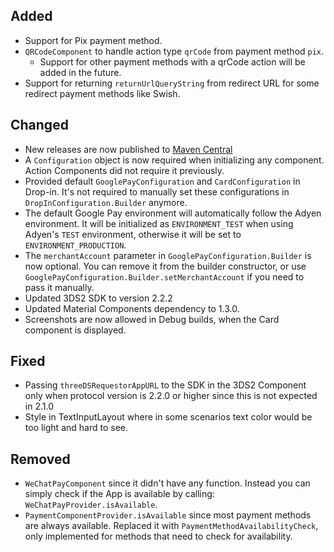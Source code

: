 [//]: # (This file will be used for the release notes on GitHub when publishing.)
[//]: # (Types of changes: `Added` `Changed` `Deprecated` `Removed` `Fixed` `Security`)
[//]: # (Example:)
[//]: # (## Added)
[//]: # ( - New payment method)
[//]: # (## Changed)
[//]: # ( - DropIn service's package changed from `com.adyen.dropin` to `com.adyen.dropin.services`)
[//]: # ( # Deprecated)
[//]: # ( - Configurations public constructor are deprecated, please use each Configuration's builder to make a Configuration object)

## Added
- Support for Pix payment method.
- `QRCodeComponent` to handle action type `qrCode` from payment method `pix`.
    - Support for other payment methods with a qrCode action will be added in the future.
- Support for returning `returnUrlQueryString` from redirect URL for some redirect payment methods like Swish.

## Changed
- New releases are now published to [Maven Central](https://repo1.maven.org/maven2/com/adyen/checkout/)
- A `Configuration` object is now required when initializing any component. Action Components did not require it previously.
- Provided default `GooglePayConfiguration` and `CardConfiguration` in Drop-in. It's not required to manually set these configurations in `DropInConfiguration.Builder` anymore.
- The default Google Pay environment will automatically follow the Adyen environment. It will be initialized as `ENVIRONMENT_TEST` when using Adyen's `TEST` environment, otherwise it will be set to `ENVIRONMENT_PRODUCTION`.
- The `merchantAccount` parameter in `GooglePayConfiguration.Builder` is now optional. You can remove it from the builder constructor, or use `GooglePayConfiguration.Builder.setMerchantAccount` if you need to pass it manually.
- Updated 3DS2 SDK to version 2.2.2
- Updated Material Components dependency to 1.3.0.
- Screenshots are now allowed in Debug builds, when the Card component is displayed.

## Fixed
- Passing `threeDSRequestorAppURL` to the SDK in the 3DS2 Component only when protocol version is 2.2.0 or higher since this is not expected in 2.1.0
- Style in TextInputLayout where in some scenarios text color would be too light and hard to see.

## Removed
- `WeChatPayComponent` since it didn't have any function. Instead you can simply check if the App is available by calling: `WeChatPayProvider.isAvailable`.
- `PaymentComponentProvider.isAvailable` since most payment methods are always available. Replaced it with `PaymentMethodAvailabilityCheck`, only implemented for methods that need to check for availability.
